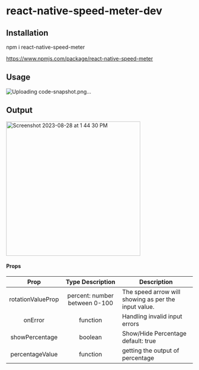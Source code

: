 # react-native-speed-meter-dev

## Installation
npm i react-native-speed-meter

https://www.npmjs.com/package/react-native-speed-meter

## Usage

![Uploading code-snapshot.png…]()

## Output 

<img width="362" alt="Screenshot 2023-08-28 at 1 44 30 PM" src="https://github.com/faheem-cmd/react-native-speed-meter-dev/assets/56709898/c8206de8-5d6e-49a1-b314-ef508d667981">


#### Props

|       Prop       |                  Type Description                   | Description                                                                                         |
| :----------: | :------------------------------------------: | --------------------------------------------------------------------------------------------------- |
| rotationValueProp |               percent: number between 0-100                | The speed arrow will showing as per the input value. |
|   onError    | function                                       | Handling invalid input errors      
|   showPercentage    | boolean                                       | Show/Hide Percentage default: true
|   percentageValue    | function                                       | getting the output of percentage

